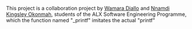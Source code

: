 This project is a collaboration project by [Wamara Diallo](https://github.com/icareus1) and [Nnamdi Kingsley Okonmah](https://github.com/sley-kdot), students of the ALX Software Engineering Programme, which the function named "_printf" imitates the actual "printf"

